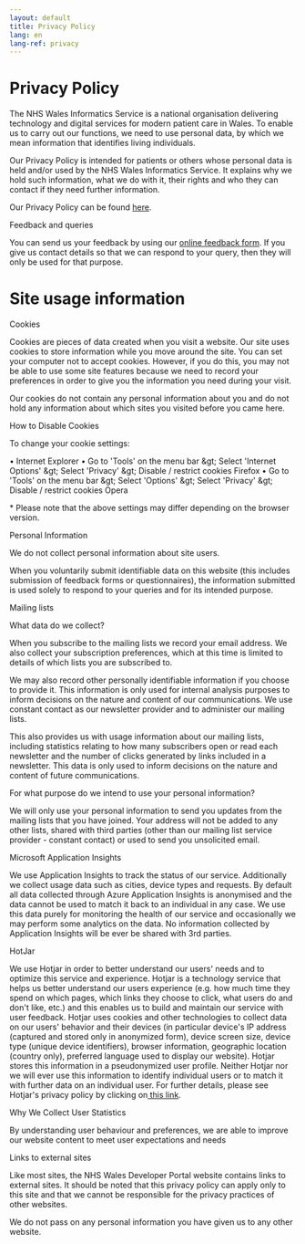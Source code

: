 ```yaml
---
layout: default
title: Privacy Policy
lang: en
lang-ref: privacy
---
```

# Privacy Policy

The NHS Wales Informatics Service is a national organisation delivering technology and digital services for modern patient care in Wales. To enable us to carry out our functions, we need to use personal data, by which we mean information that identifies living individuals.

Our Privacy Policy is intended for patients or others whose personal data is held and/or used by the NHS Wales Informatics Service. It explains why we hold such information, what we do with it, their rights and who they can contact if they need further information.

Our Privacy Policy can be found [here](https://developer.nhs.wales/privacy-policy).

Feedback and queries

You can send us your feedback by using our [online feedback form](https://developer.nhs.wales/privacy-policy). If you give us contact details so that we can respond to your query, then they will only be used for that purpose.

# Site usage information

Cookies

Cookies are pieces of data created when you visit a website. Our site uses cookies to store information while you move around the site. You can set your computer not to accept cookies. However, if you do this, you may not be able to use some site features because we need to record your preferences in order to give you the information you need during your visit.

Our cookies do not contain any personal information about you and do not hold any information about which sites you visited before you came here.

How to Disable Cookies

To change your cookie settings:

 • Internet Explorer
 • Go to &#39;Tools&#39; on the menu bar \&gt; Select &#39;Internet Options&#39; \&gt; Select &#39;Privacy&#39; \&gt; Disable / restrict cookies
 Firefox
 • Go to &#39;Tools&#39; on the menu bar \&gt; Select &#39;Options&#39; \&gt; Select &#39;Privacy&#39; \&gt; Disable / restrict cookies
 Opera

 \* Please note that the above settings may differ depending on the browser version.

Personal Information

We do not collect personal information about site users.

 When you voluntarily submit identifiable data on this website (this includes submission of feedback forms or questionnaires), the information submitted is used solely to respond to your queries and for its intended purpose.

Mailing lists

What data do we collect?

When you subscribe to the mailing lists we record your email address. We also collect your subscription preferences, which at this time is limited to details of which lists you are subscribed to.

We may also record other personally identifiable information if you choose to provide it. This information is only used for internal analysis purposes to inform decisions on the nature and content of our communications. We use constant contact as our newsletter provider and to administer our mailing lists.

This also provides us with usage information about our mailing lists, including statistics relating to how many subscribers open or read each newsletter and the number of clicks generated by links included in a newsletter. This data is only used to inform decisions on the nature and content of future communications.

For what purpose do we intend to use your personal information?

We will only use your personal information to send you updates from the mailing lists that you have joined. Your address will not be added to any other lists, shared with third parties (other than our mailing list service provider - constant contact) or used to send you unsolicited email.

Microsoft Application Insights

We use Application Insights to track the status of our service. Additionally we collect usage data such as cities, device types and requests. By default all data collected through Azure Application Insights is anonymised and the data cannot be used to match it back to an individual in any case. We use this data purely for monitoring the health of our service and occasionally we may perform some analytics on the data. No information collected by Application Insights will be ever be shared with 3rd parties.

HotJar

We use Hotjar in order to better understand our users&#39; needs and to optimize this service and experience. Hotjar is a technology service that helps us better understand our users experience (e.g. how much time they spend on which pages, which links they choose to click, what users do and don&#39;t like, etc.) and this enables us to build and maintain our service with user feedback. Hotjar uses cookies and other technologies to collect data on our users&#39; behavior and their devices (in particular device&#39;s IP address (captured and stored only in anonymized form), device screen size, device type (unique device identifiers), browser information, geographic location (country only), preferred language used to display our website). Hotjar stores this information in a pseudonymized user profile. Neither Hotjar nor we will ever use this information to identify individual users or to match it with further data on an individual user. For further details, please see Hotjar&#39;s privacy policy by clicking on[ this link](https://www.hotjar.com/legal/policies/privacy/).

Why We Collect User Statistics

By understanding user behaviour and preferences, we are able to improve our website content to meet user expectations and needs

Links to external sites

Like most sites, the NHS Wales Developer Portal website contains links to external sites. It should be noted that this privacy policy can apply only to this site and that we cannot be responsible for the privacy practices of other websites.

We do not pass on any personal information you have given us to any other website.